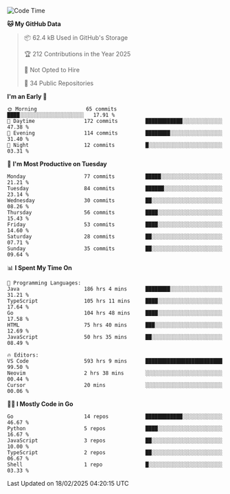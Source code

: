 <!--START_SECTION:thansetan-waka-->
![Code Time](http://img.shields.io/badge/Code%20Time-596%20hrs%2052%20mins-blue)

**🐱 My GitHub Data** 

> 📦 62.4 kB Used in GitHub's Storage 
 > 
> 🏆 212 Contributions in the Year 2025
 > 
> 🚫 Not Opted to Hire
 > 
> 📜 34 Public Repositories 
 > 

**I'm an Early 🐤** 

```text
🌞 Morning                65 commits          ████░░░░░░░░░░░░░░░░░░░░░   17.91 % 
🌆 Daytime                172 commits         ████████████░░░░░░░░░░░░░   47.38 % 
🌃 Evening                114 commits         ████████░░░░░░░░░░░░░░░░░   31.40 % 
🌙 Night                  12 commits          █░░░░░░░░░░░░░░░░░░░░░░░░   03.31 % 
```

📅 **I'm Most Productive on Tuesday** 

```text
Monday                   77 commits          █████░░░░░░░░░░░░░░░░░░░░   21.21 % 
Tuesday                  84 commits          ██████░░░░░░░░░░░░░░░░░░░   23.14 % 
Wednesday                30 commits          ██░░░░░░░░░░░░░░░░░░░░░░░   08.26 % 
Thursday                 56 commits          ████░░░░░░░░░░░░░░░░░░░░░   15.43 % 
Friday                   53 commits          ████░░░░░░░░░░░░░░░░░░░░░   14.60 % 
Saturday                 28 commits          ██░░░░░░░░░░░░░░░░░░░░░░░   07.71 % 
Sunday                   35 commits          ██░░░░░░░░░░░░░░░░░░░░░░░   09.64 % 
```

📊 **I Spent My Time On** 

```text
💬 Programming Languages: 
Java                     186 hrs 4 mins      ████████░░░░░░░░░░░░░░░░░   31.21 % 
TypeScript               105 hrs 11 mins     ████░░░░░░░░░░░░░░░░░░░░░   17.64 % 
Go                       104 hrs 48 mins     ████░░░░░░░░░░░░░░░░░░░░░   17.58 % 
HTML                     75 hrs 40 mins      ███░░░░░░░░░░░░░░░░░░░░░░   12.69 % 
JavaScript               50 hrs 35 mins      ██░░░░░░░░░░░░░░░░░░░░░░░   08.49 % 

🔥 Editors: 
VS Code                  593 hrs 9 mins      █████████████████████████   99.50 % 
Neovim                   2 hrs 38 mins       ░░░░░░░░░░░░░░░░░░░░░░░░░   00.44 % 
Cursor                   20 mins             ░░░░░░░░░░░░░░░░░░░░░░░░░   00.06 % 
```

**🧑‍💻 I Mostly Code in Go** 

```text
Go                       14 repos            ████████████░░░░░░░░░░░░░   46.67 % 
Python                   5 repos             ████░░░░░░░░░░░░░░░░░░░░░   16.67 % 
JavaScript               3 repos             ██░░░░░░░░░░░░░░░░░░░░░░░   10.00 % 
TypeScript               2 repos             ██░░░░░░░░░░░░░░░░░░░░░░░   06.67 % 
Shell                    1 repo              █░░░░░░░░░░░░░░░░░░░░░░░░   03.33 % 
```

Last Updated on 18/02/2025 04:20:15 UTC
<!--END_SECTION:thansetan-waka-->